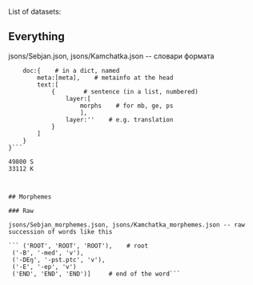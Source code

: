 List of datasets:

## Everything

jsons/Sebjan.json, jsons/Kamchatka.json -- словари формата

```{
    doc:{    # in a dict, named
        meta:[meta],    # metainfo at the head
        text:[
            {        # sentence (in a list, numbered)
                layer:[
                    morphs    # for mb, ge, ps
                    ],
                layer:''    # e.g. translation
            }
        ]
    }
}```

49800 S
33112 K



## Morphemes

### Raw

jsons/Sebjan_morphemes.json, jsons/Kamchatka_morphemes.json -- raw succession of words like this

``` ('ROOT', 'ROOT', 'ROOT'),    # root
 ('-B', '-med', 'v'),
 ('-DEŋ', '-pst.ptc', 'v'),
 ('-E', '-ep', 'v')
 ('END', 'END', 'END')]     # end of the word```
